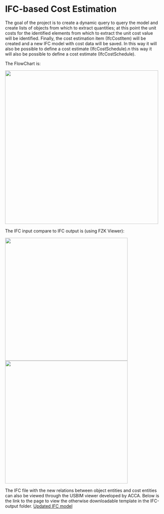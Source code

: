 # IFC-based Cost Estimation

The goal of the project is to create a dynamic query to query the model and create lists of objects from which to extract quantities; at this point the unit costs for the identified elements from which to extract the unit cost value will be identified. Finally, the cost estimation item (IfcCostItem) will be created and a new IFC model with cost data will be saved. In this way it will also be possible to define a cost estimate (IfcCostSchedule).n this way it will also be possible to define a cost estimate (IfcCostSchedule).

The FlowChart is:

<img src="https://github.com/Cassa97/IFC-based-Cost-Estimation/assets/115898053/290cd857-2868-4f0d-869b-ff3aa66d3181" width="500" >  

The IFC input compare to IFC output is (using FZK Viewer):

<img src="https://github.com/Cassa97/IFC-based-Cost-Estimation/assets/115898053/bfae4b4a-d4ba-4db1-a381-5ca807fa1096" width="400" >

<img src="https://github.com/Cassa97/IFC-based-Cost-Estimation/assets/115898053/ca9057f4-37ce-4027-a879-4c882d02335e" width="400" >  
<!-- Due spazi alla fine dell'elemento precedente seguiti da un ritorno a capo -->


The IFC file with the new relations between object entities and cost entities can also be viewed through the USBIM viewer developed by ACCA. Below is the link to the page to view the otherwise downloadable template in the IFC-output folder.
[Updated IFC model](https://service.usbim.com/link/5ymDpiww2t1XQT1TTktGoAif)

